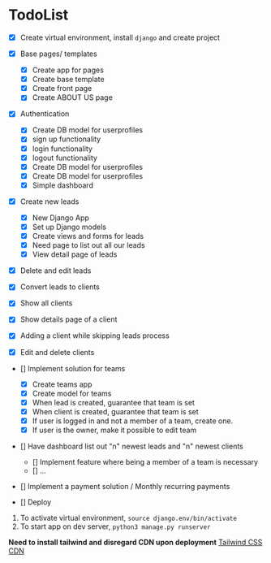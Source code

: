 # TodoList

- [x] Create virtual environment, install `django` and create project
- [x] Base pages/ templates

  - [x] Create app for pages
  - [x] Create base template
  - [x] Create front page
  - [x] Create ABOUT US page

- [x] Authentication

  - [x] Create DB model for userprofiles
  - [x] sign up functionality
  - [x] login functionality
  - [x] logout functionality
  - [x] Create DB model for userprofiles
  - [x] Create DB model for userprofiles
  - [x] Simple dashboard

- [x] Create new leads

  - [x] New Django App
  - [x] Set up Django models
  - [x] Create views and forms for leads
  - [x] Need page to list out all our leads
  - [x] View detail page of leads

- [x] Delete and edit leads
- [x] Convert leads to clients
- [x] Show all clients
- [x] Show details page of a client
- [x] Adding a client while skipping leads process
- [x] Edit and delete clients

- [] Implement solution for teams

  - [x] Create teams app
  - [x] Create model for teams
  - [x] When lead is created, guarantee that team is set
  - [x] When client is created, guarantee that team is set
  - [x] If user is logged in and not a member of a team, create one.
  - [x] If user is the owner, make it possible to edit team

- [] Have dashboard list out "n" newest leads and "n" newest clients

  - [] Implement feature where being a member of a team is necessary
  - [] ...

- [] Implement a payment solution / Monthly recurring payments
- [] Deploy

1. To activate virtual environment, `source django.env/bin/activate`
2. To start app on dev server, `python3 manage.py runserver`

**Need to install tailwind and disregard CDN upon deployment**
[Tailwind CSS CDN](https://tailwindcss.com/docs/installation/play-cdn)
